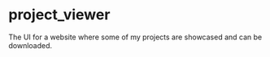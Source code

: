 # project_viewer

The UI for a website where some of my projects are showcased and can be downloaded.
